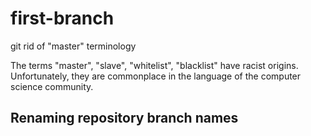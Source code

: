 # first-branch

git rid of "master" terminology

The terms "master", "slave", "whitelist", "blacklist" have racist origins. Unfortunately, they are commonplace in the language of the computer science community.


## Renaming repository branch names


